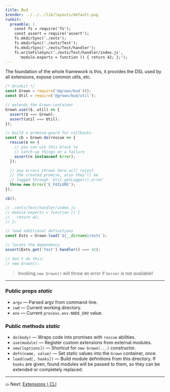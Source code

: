 ```yaml
---
title: Bud
$render: ../../../lib/layouts/default.pug
runkit:
  preamble: |
    const fs = require('fs');
    const assert = require('assert');
    fs.mkdirSync('./exts');
    fs.mkdirSync('./exts/Test');
    fs.mkdirSync('./exts/Test/handler');
    fs.writeFileSync('./exts/Test/handler/index.js',
      'module.exports = function () { return 42; };');
---
```


The foundation of the whole framework is this, it provides the DSL
used by all extensions, expose common utils, etc.

```js
/* @runkit */
const Grown = require('@grown/bud')();
const Util = require('@grown/bud/util');

// extends the Grown-container
Grown.use(($, util) => {
  assert($ === Grown);
  assert(util === Util);
});

// build a promise-guard for callbacks
const cb = Grown.do(rescue => {
  rescue(e => {
    // you can use this block to
    // catch-up things on a failure
    assert(e instanceof Error);
  });

  // any errors thrown here will reject
  // the created promise, also they'll be
  // logged through `Util.getLogger().error`
  throw new Error('E_FAILURE');
});

cb();

// ./exts/Test/handler/index.js
// module.exports = function () {
//   return 42;
// };

// load additional definitions
const Exts = Grown.load(`${__dirname}/exts`);

// locate the dependency
assert(Exts.get('Test').handler() === 42);

// don't do this!
// new Grown();
```

> Invoking `new Grown()` will throw an error if `Server` is not available!

---

### Public props <var>static</var>

- `argv` &mdash; Parsed argv from command-line.
- `cwd` &mdash; Current working directory.
- `env` &mdash; Current `process.env.NODE_ENV` value.

### Public methods <var>static</var>

- `do(body)` &mdash; Wraps code into promises with `rescue` abilities.
- `use(module)` &mdash; Register custom extensions from external modules.
- `new([options])` &mdash; Shortcut for `new Grown(...)` constructor.
- `defn(name, value)` &mdash; Set static values into the `Grown` container, once.
- `load(cwd[, hooks])` &mdash; Build module definitions from this directory.
  If `hooks` are given, found modules will be passed to them, so they can be
  extended or completely replaced.

---

➯ Next: [Extensions &rangle; CLI](./docs/extensions/cli)
